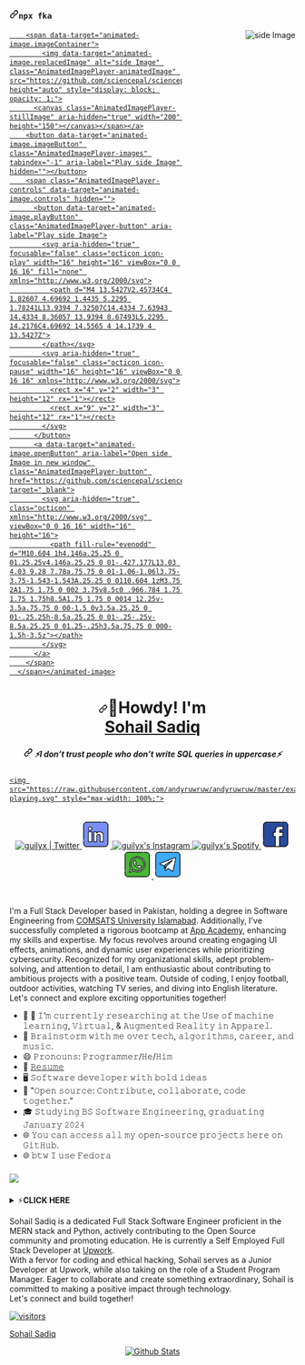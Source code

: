 <h3 tabindex="-1" dir="auto"><a id="user-content-npx-fka" class="anchor" aria-hidden="true" tabindex="-1" href="#npx-fka"><svg class="octicon octicon-link" viewBox="0 0 16 16" version="1.1" width="16" height="16" aria-hidden="true"><path d="m7.775 3.275 1.25-1.25a3.5 3.5 0 1 1 4.95 4.95l-2.5 2.5a3.5 3.5 0 0 1-4.95 0 .751.751 0 0 1 .018-1.042.751.751 0 0 1 1.042-.018 1.998 1.998 0 0 0 2.83 0l2.5-2.5a2.002 2.002 0 0 0-2.83-2.83l-1.25 1.25a.751.751 0 0 1-1.042-.018.751.751 0 0 1-.018-1.042Zm-4.69 9.64a1.998 1.998 0 0 0 2.83 0l1.25-1.25a.751.751 0 0 1 1.042.018.751.751 0 0 1 .018 1.042l-1.25 1.25a3.5 3.5 0 1 1-4.95-4.95l2.5-2.5a3.5 3.5 0 0 1 4.95 0 .751.751 0 0 1-.018 1.042.751.751 0 0 1-1.042.018 1.998 1.998 0 0 0-2.83 0l-2.5 2.5a1.998 1.998 0 0 0 0 2.83Z"></path></svg></a><code>npx fka</code></h3>


<animated-image data-catalyst="" style="float: right; width: 200px;"><a target="_blank" rel="noopener noreferrer" href="https://github.com/sciencepal/sciencepal/blob/master/assets/life_balance.gif" data-target="animated-image.originalLink"><img src="https://github.com/sciencepal/sciencepal/raw/master/assets/life_balance.gif" alt="side Image" align="right" height="auto" style="max-width: 100%; display: inline-block;" data-target="animated-image.originalImage"></a>
      <span class="AnimatedImagePlayer" data-target="animated-image.player" hidden="">
        <a data-target="animated-image.replacedLink" class="AnimatedImagePlayer-images" href="https://github.com/sciencepal/sciencepal/blob/master/assets/life_balance.gif" target="_blank">
          
        <span data-target="animated-image.imageContainer">
            <img data-target="animated-image.replacedImage" alt="side Image" class="AnimatedImagePlayer-animatedImage" src="https://github.com/sciencepal/sciencepal/raw/master/assets/life_balance.gif" height="auto" style="display: block; opacity: 1;">
          <canvas class="AnimatedImagePlayer-stillImage" aria-hidden="true" width="200" height="150"></canvas></span></a>
        <button data-target="animated-image.imageButton" class="AnimatedImagePlayer-images" tabindex="-1" aria-label="Play side Image" hidden=""></button>
        <span class="AnimatedImagePlayer-controls" data-target="animated-image.controls" hidden="">
          <button data-target="animated-image.playButton" class="AnimatedImagePlayer-button" aria-label="Play side Image">
            <svg aria-hidden="true" focusable="false" class="octicon icon-play" width="16" height="16" viewBox="0 0 16 16" fill="none" xmlns="http://www.w3.org/2000/svg">
              <path d="M4 13.5427V2.45734C4 1.82607 4.69692 1.4435 5.2295 1.78241L13.9394 7.32507C14.4334 7.63943 14.4334 8.36057 13.9394 8.67493L5.2295 14.2176C4.69692 14.5565 4 14.1739 4 13.5427Z">
            </path></svg>
            <svg aria-hidden="true" focusable="false" class="octicon icon-pause" width="16" height="16" viewBox="0 0 16 16" xmlns="http://www.w3.org/2000/svg">
              <rect x="4" y="2" width="3" height="12" rx="1"></rect>
              <rect x="9" y="2" width="3" height="12" rx="1"></rect>
            </svg>
          </button>
          <a data-target="animated-image.openButton" aria-label="Open side Image in new window" class="AnimatedImagePlayer-button" href="https://github.com/sciencepal/sciencepal/blob/master/assets/life_balance.gif" target="_blank">
            <svg aria-hidden="true" class="octicon" xmlns="http://www.w3.org/2000/svg" viewBox="0 0 16 16" width="16" height="16">
              <path fill-rule="evenodd" d="M10.604 1h4.146a.25.25 0 01.25.25v4.146a.25.25 0 01-.427.177L13.03 4.03 9.28 7.78a.75.75 0 01-1.06-1.06l3.75-3.75-1.543-1.543A.25.25 0 0110.604 1zM3.75 2A1.75 1.75 0 002 3.75v8.5c0 .966.784 1.75 1.75 1.75h8.5A1.75 1.75 0 0014 12.25v-3.5a.75.75 0 00-1.5 0v3.5a.25.25 0 01-.25.25h-8.5a.25.25 0 01-.25-.25v-8.5a.25.25 0 01.25-.25h3.5a.75.75 0 000-1.5h-3.5z"></path>
            </svg>
          </a>
        </span>
      </span></animated-image>


<h1 align="center" dir="auto"><a id="user-content--howdy-im-sy-rashid" class="anchor" aria-hidden="true" href="#-howdy-im-sy-rashid"><svg class="octicon octicon-link" viewBox="0 0 16 16" version="1.1" width="16" height="16" aria-hidden="true"><path fill-rule="evenodd" d="M7.775 3.275a.75.75 0 001.06 1.06l1.25-1.25a2 2 0 112.83 2.83l-2.5 2.5a2 2 0 01-2.83 0 .75.75 0 00-1.06 1.06 3.5 3.5 0 004.95 0l2.5-2.5a3.5 3.5 0 00-4.95-4.95l-1.25 1.25zm-4.69 9.64a2 2 0 010-2.83l2.5-2.5a2 2 0 012.83 0 .75.75 0 001.06-1.06 3.5 3.5 0 00-4.95 0l-2.5 2.5a3.5 3.5 0 004.95 4.95l1.25-1.25a.75.75 0 00-1.06-1.06l-1.25 1.25a2 2 0 01-2.83 0z"></path></svg></a><g-emoji class="g-emoji" alias="cowboy_hat_face" fallback-src="https://github.githubassets.com/images/icons/emoji/unicode/1f920.png">🤠</g-emoji>Howdy! I'm <div class="badge-base LI-profile-badge" data-locale="en_US" data-size="medium" data-theme="dark" data-type="VERTICAL" data-vanity="sohail-sadiq-4320611a6" data-version="v1"><a class="badge-base__link LI-simple-link" href="https://pk.linkedin.com/in/sohail-sadiq-4320611a6?trk=profile-badge">Sohail Sadiq</a></div>
              </h1>
<h5 align="center" dir="auto"><a id="user-content----️i-dont-trust-people-who-dont-write-sql-queries-in-uppercase️--" class="anchor" aria-hidden="true" tabindex="-1" href="#---️i-dont-trust-people-who-dont-write-sql-queries-in-uppercase️--"><svg class="octicon octicon-link" viewBox="0 0 16 16" version="1.1" width="16" height="16" aria-hidden="true"><path d="m7.775 3.275 1.25-1.25a3.5 3.5 0 1 1 4.95 4.95l-2.5 2.5a3.5 3.5 0 0 1-4.95 0 .751.751 0 0 1 .018-1.042.751.751 0 0 1 1.042-.018 1.998 1.998 0 0 0 2.83 0l2.5-2.5a2.002 2.002 0 0 0-2.83-2.83l-1.25 1.25a.751.751 0 0 1-1.042-.018.751.751 0 0 1-.018-1.042Zm-4.69 9.64a1.998 1.998 0 0 0 2.83 0l1.25-1.25a.751.751 0 0 1 1.042.018.751.751 0 0 1 .018 1.042l-1.25 1.25a3.5 3.5 0 1 1-4.95-4.95l2.5-2.5a3.5 3.5 0 0 1 4.95 0 .751.751 0 0 1-.018 1.042.751.751 0 0 1-1.042.018 1.998 1.998 0 0 0-2.83 0l-2.5 2.5a1.998 1.998 0 0 0 0 2.83Z"></path></svg></a>
   <i>⚡️I don’t trust people who don’t write SQL queries in uppercase⚡️</i>
  </h5>
  <p align="center" dir="auto">
  <a href="https://readme.andyruwruw.com/api/now-playing?open" rel="nofollow">
    
    <img src="https://raw.githubusercontent.com/andyruwruw/andyruwruw/master/example/now-playing.svg" style="max-width: 100%;">
    
  </a>
</p>
  
 
<p align="center" dir="auto">
<br>
<a href="https://twitter.com/cigarillloo" rel="nofollow">
  <img alt="guilyx | Twitter" width="50px" src="https://user-images.githubusercontent.com/43545812/144034996-602b144a-16e1-41cc-99e7-c6040b20dcaf.png" style="max-width: 100%;">
</a>
<a href="www.linkedin.com/in/sohail-sadiq-07331b21a" rel="nofollow">
  <img alt="guilyx's LinkdeIN" width="50px" src="https://raw.githubusercontent.com/pgsohail/game-dev-assignments/main/linkedin%20(1).png" style="max-width: 100%;">
</a>
<a href="https://www.instagram.com/pgsohaill/" rel="nofollow">
  <img alt="guilyx's Instagram" width="50px" src="https://user-images.githubusercontent.com/43545812/144035088-0dfb165f-8fe0-4d13-896c-876c29d2b128.png" style="max-width: 100%;">
</a>
<a href="https://open.spotify.com/user/313nk6642wkojkahsxakz5ry5e2y?si=iksQT_W4TjyUh5BWkrpUQQ&utm_source=copy-link" rel="nofollow">
  <img alt="guilyx's Spotify" width="50px" src="https://user-images.githubusercontent.com/43545812/144035120-1ad5169b-91c7-4078-bef9-6a82c733f373.png" style="max-width: 100%;">
</a>
<a href="https://www.facebook.com/0xsohail?mibextid=LQQJ4d" rel="nofollow">
  <img alt="guilyx's Facebook" width="50px" src="https://raw.githubusercontent.com/pgsohail/game-dev-assignments/main/facebook.png" style="max-width: 100%;">
</a>
<a href="https://wa.me/message/URNO6HSOQ77JN" rel="nofollow">
  <img alt="guilyx's WhatsApp" width="50px" src="https://raw.githubusercontent.com/pgsohail/game-dev-assignments/main/whatsapp%20-%20Copy.png" style="max-width: 100%;">
</a>
<a href="https://t.me/pgsohail" rel="nofollow">
  <img alt="guilyx's Telegram" width="50px" src="https://raw.githubusercontent.com/pgsohail/game-dev-assignments/main/telegram%20-%20Copy.png" style="max-width: 100%;">
</a>
</p>
<br>


 
<p dir="auto">
  
</p>
<p dir="auto">
    I'm a Full Stack Developer based in Pakistan, holding a degree in Software Engineering from <a href="https://www.comsats.edu.pk/" target="_blank" rel="noopener noreferrer">COMSATS University Islamabad</a>. Additionally, I've successfully completed a rigorous bootcamp at <a href="https://www.appacademy.io/" target="_blank" rel="noopener noreferrer">App Academy</a>, enhancing my skills and expertise. My focus revolves around creating engaging UI effects, animations, and dynamic user experiences while prioritizing cybersecurity. Recognized for my organizational skills, adept problem-solving, and attention to detail, I am enthusiastic about contributing to ambitious projects with a positive team. Outside of coding, I enjoy football, outdoor activities, watching TV series, and diving into English literature. Let's connect and explore exciting opportunities together!
</p>

<ul dir="auto">
<li>🔭 🔭 𝙸’𝚖 𝚌𝚞𝚛𝚛𝚎𝚗𝚝𝚕𝚢 𝚛𝚎𝚜𝚎𝚊𝚛𝚌𝚑𝚒𝚗𝚐 𝚊𝚝 𝚝𝚑𝚎 𝚄𝚜𝚎 𝚘𝚏 𝚖𝚊𝚌𝚑𝚒𝚗𝚎 𝚕𝚎𝚊𝚛𝚗𝚒𝚗𝚐, 𝚅𝚒𝚛𝚝𝚞𝚊𝚕, & 𝙰𝚞𝚐𝚖𝚎𝚗𝚝𝚎𝚍 𝚁𝚎𝚊𝚕𝚒𝚝𝚢 𝚒𝚗 𝙰𝚙𝚙𝚊𝚛𝚎𝚕.

</li>
<li>💬 𝙱𝚛𝚊𝚒𝚗𝚜𝚝𝚘𝚛𝚖 𝚠𝚒𝚝𝚑 𝚖𝚎 𝚘𝚟𝚎𝚛 𝚝𝚎𝚌𝚑, 𝚊𝚕𝚐𝚘𝚛𝚒𝚝𝚑𝚖𝚜, 𝚌𝚊𝚛𝚎𝚎𝚛, 𝚊𝚗𝚍 𝚖𝚞𝚜𝚒𝚌.</li>
<li>😄  𝙿𝚛𝚘𝚗𝚘𝚞𝚗𝚜: 𝙿𝚛𝚘𝚐𝚛𝚊𝚖𝚖𝚎𝚛/𝙷𝚎/𝙷𝚒𝚖</li>
<li>📝 <a href="" rel="nofollow">𝚁𝚎𝚜𝚞𝚖𝚎</a></li>

<li>🖥 𝚂𝚘𝚏𝚝𝚠𝚊𝚛𝚎 𝚍𝚎𝚟𝚎𝚕𝚘𝚙𝚎𝚛 𝚠𝚒𝚝𝚑 𝚋𝚘𝚕𝚍 𝚒𝚍𝚎𝚊𝚜</li>
<li>💼 "𝙾𝚙𝚎𝚗 𝚜𝚘𝚞𝚛𝚌𝚎: 𝙲𝚘𝚗𝚝𝚛𝚒𝚋𝚞𝚝𝚎, 𝚌𝚘𝚕𝚕𝚊𝚋𝚘𝚛𝚊𝚝𝚎, 𝚌𝚘𝚍𝚎 𝚝𝚘𝚐𝚎𝚝𝚑𝚎𝚛."
<li>🎓 𝚂𝚝𝚞𝚍𝚢𝚒𝚗𝚐 𝙱𝚂 𝚂𝚘𝚏𝚝𝚠𝚊𝚛𝚎 𝙴𝚗𝚐𝚒𝚗𝚎𝚎𝚛𝚒𝚗𝚐, 𝚐𝚛𝚊𝚍𝚞𝚊𝚝𝚒𝚗𝚐 𝙹𝚊𝚗𝚞𝚊𝚛𝚢 𝟸𝟶𝟸𝟺</li>
<li>🌐  𝚈𝚘𝚞 𝚌𝚊𝚗 𝚊𝚌𝚌𝚎𝚜𝚜 𝚊𝚕𝚕 𝚖𝚢 𝚘𝚙𝚎𝚗-𝚜𝚘𝚞𝚛𝚌𝚎 𝚙𝚛𝚘𝚓𝚎𝚌𝚝𝚜 𝚑𝚎𝚛𝚎 𝚘𝚗 𝙶𝚒𝚝𝙷𝚞𝚋.
<li>🌐 𝚋𝚝𝚠 𝙸 𝚞𝚜𝚎 𝙵𝚎𝚍𝚘𝚛𝚊

<a href="https://fedoraproject.org/" rel="nofollow"></a></li>
</ul>





<h3 dir="auto" style="font-family: '𝚆𝚑𝚊𝚝 𝙸'𝚖 𝚞𝚙 𝚝𝚘', sans-serif;">
 
  <a target="_blank" rel="noopener noreferrer" href="https://media.giphy.com/media/VgCDAzcKvsR6OM0uWg/giphy.gif">
    <img src="https://media.giphy.com/media/VgCDAzcKvsR6OM0uWg/giphy.gif" width="50" data-canonical-src="https://media.giphy.com/media/VgCDAzcKvsR6OM0uWg/giphy.gif" style="max-width: 100%;">
  </a>
 
</h3>



</article>
<details>
<summary><g-emoji class="g-emoji" alias="zap" fallback-src="https://github.githubassets.com/images/icons/emoji/unicode/26a1.png">⚡️</g-emoji><strong>CLICK HERE</strong></summary>
<br>
 <article class="markdown-body entry-content container-lg f5" itemprop="text"><div class="highlight highlight-source-shell position-relative overflow-auto"><pre><span class="pl-k">&gt;</span> neofetch</pre><div class="zeroclipboard-container position-absolute right-0 top-0">
    <clipboard-copy aria-label="Copy" class="ClipboardButton btn js-clipboard-copy m-2 p-0 tooltipped-no-delay" data-copy-feedback="Copied!" data-tooltip-direction="w" value="> neofetch" tabindex="0" role="button" style="display: inherit;">
      <svg aria-hidden="true" height="16" viewBox="0 0 16 16" version="1.1" width="16" data-view-component="true" class="octicon octicon-copy js-clipboard-copy-icon m-2">
    <path fill-rule="evenodd" d="M0 6.75C0 5.784.784 5 1.75 5h1.5a.75.75 0 010 1.5h-1.5a.25.25 0 00-.25.25v7.5c0 .138.112.25.25.25h7.5a.25.25 0 00.25-.25v-1.5a.75.75 0 011.5 0v1.5A1.75 1.75 0 019.25 16h-7.5A1.75 1.75 0 010 14.25v-7.5z"></path><path fill-rule="evenodd" d="M5 1.75C5 .784 5.784 0 6.75 0h7.5C15.216 0 16 .784 16 1.75v7.5A1.75 1.75 0 0114.25 11h-7.5A1.75 1.75 0 015 9.25v-7.5zm1.75-.25a.25.25 0 00-.25.25v7.5c0 .138.112.25.25.25h7.5a.25.25 0 00.25-.25v-7.5a.25.25 0 00-.25-.25h-7.5z"></path>
</svg>
      <svg aria-hidden="true" height="16" viewBox="0 0 16 16" version="1.1" width="16" data-view-component="true" class="octicon octicon-check js-clipboard-check-icon color-fg-success d-none m-2">
    <path fill-rule="evenodd" d="M13.78 4.22a.75.75 0 010 1.06l-7.25 7.25a.75.75 0 01-1.06 0L2.22 9.28a.75.75 0 011.06-1.06L6 10.94l6.72-6.72a.75.75 0 011.06 0z"></path>
</svg>
    </clipboard-copy>
  </div></div>

<div class="highlight highlight-source-cs position-relative overflow-auto"><pre><span class="pl-smi">pgsohail@github</span>
<span class="pl-k">------------------------</span><span class="pl-k">-</span>
<span class="pl-en">OS</span>: <span class="pl-smi">Arch</span> <span class="pl-smi">Linux</span> <span class="pl-smi">x86_64</span>
<span class="pl-en">Shell</span>: <span class="pl-smi"></span> <span class="pl-c1">5</span><span class="pl-c1">.</span><span class="pl-c1">11</span>
<span class="pl-en">Pronouns</span>: <span class="pl-smi">He</span><span class="pl-k">/</span><span class="pl-smi">Him</span>
<span class="pl-en">Location</span>: <span class="pl-smi">punjab</span>, <span class="pl-smi">Pakistan</span>
<span class="pl-en">Frameworks</span>: <span class="pl-smi">React</span>
<span class="pl-en">Languages</span>: <span class="pl-smi">JavaScript</span>, <span class="pl-smi">Python</span>,
           <span class="pl-smi">HTML</span>, <span class="pl-smi">CSS</span>
<span class="pl-en">Learning</span>: <span class="pl-smi">Node</span>.<span class="pl-smi">js</span>, <span class="pl-smi">Express</span>, <span class="pl-smi">MEAN Stack</span>,
          <span class="pl-smi">Three</span>.<span class="pl-smi">js</span>, <span class="pl-smi">CPP</span>
<span class="pl-en">Hobbies</span>: <span class="pl-smi">drifting</span>, <span class="pl-smi">football</span>, <span class="pl-smi">Gaming</span>
<span class="pl-en">Commits</span>: <span class="pl-c1">101</span>
<span class="pl-en">Stars</span>: <span class="pl-c1">17</span>
<span class="pl-en">Discord</span>: <span class="pl-smi">pgsohail</span><span class="pl-c1"></span></pre><div class="zeroclipboard-container position-absolute right-0 top-0">
    <clipboard-copy aria-label="Copy" class="ClipboardButton btn js-clipboard-copy m-2 p-0 tooltipped-no-delay" data-copy-feedback="Copied!" data-tooltip-direction="w" value="pgsohail@github
-------------------------
OS: Arch Linux x86_64
Shell: zsh 5.8
Pronouns: He/Him
Location: punjab, Pakistan
Frameworks: React
Languages: JavaScript, Python,
           HTML, CSS
Learning: Node.js, Express, MEAN Stack,
          Three.js, CPP
Hobbies: drifting, footbal, Gaming
Commits: 101
Stars: 17
Discord: pgsohail" tabindex="0" role="button" style="display: inherit;">
      <svg aria-hidden="true" height="16" viewBox="0 0 16 16" version="1.1" width="16" data-view-component="true" class="octicon octicon-copy js-clipboard-copy-icon m-2">
    <path fill-rule="evenodd" d="M0 6.75C0 5.784.784 5 1.75 5h1.5a.75.75 0 010 1.5h-1.5a.25.25 0 00-.25.25v7.5c0 .138.112.25.25.25h7.5a.25.25 0 00.25-.25v-1.5a.75.75 0 011.5 0v1.5A1.75 1.75 0 019.25 16h-7.5A1.75 1.75 0 010 14.25v-7.5z"></path><path fill-rule="evenodd" d="M5 1.75C5 .784 5.784 0 6.75 0h7.5C15.216 0 16 .784 16 1.75v7.5A1.75 1.75 0 0114.25 11h-7.5A1.75 1.75 0 015 9.25v-7.5zm1.75-.25a.25.25 0 00-.25.25v7.5c0 .138.112.25.25.25h7.5a.25.25 0 00.25-.25v-7.5a.25.25 0 00-.25-.25h-7.5z"></path>
</svg>
      <svg aria-hidden="true" height="16" viewBox="0 0 16 16" version="1.1" width="16" data-view-component="true" class="octicon octicon-check js-clipboard-check-icon color-fg-success m-2 d-none">
    <path fill-rule="evenodd" d="M13.78 4.22a.75.75 0 010 1.06l-7.25 7.25a.75.75 0 01-1.06 0L2.22 9.28a.75.75 0 011.06-1.06L6 10.94l6.72-6.72a.75.75 0 011.06 0z"></path>
</svg>
    </clipboard-copy>
  </div></div>
<p align="center" dir="auto">
  <a target="_blank" rel="noopener noreferrer nofollow" href="https://img.shields.io/badge/Android-3DDC84?logo=android&logoColor=white&style=for-the-badge"><img src="https://img.shields.io/badge/Android-3DDC84?logo=android&logoColor=white&style=for-the-badge" alt="Android" style="max-width: 100%;"></a>
  <a target="_blank" rel="noopener noreferrer nofollow" href="https://img.shields.io/badge/Bash-4EAA25?logo=gnubash&logoColor=white&style=for-the-badge"><img src="https://img.shields.io/badge/Bash-4EAA25?logo=gnubash&logoColor=white&style=for-the-badge" alt="Bash" style="max-width: 100%;"></a>
  <a target="_blank" rel="noopener noreferrer nofollow" href="https://img.shields.io/badge/C-A8B9CC?logo=c&logoColor=white&style=for-the-badge"><img src="https://img.shields.io/badge/C-A8B9CC?logo=c&logoColor=white&style=for-the-badge" alt="C" style="max-width: 100%;"></a>
  <a target="_blank" rel="noopener noreferrer nofollow" href="https://img.shields.io/badge/C++-00599C?logo=cplusplus&logoColor=white&style=for-the-badge"><img src="https://img.shields.io/badge/C++-00599C?logo=cplusplus&logoColor=white&style=for-the-badge" alt="C++" style="max-width: 100%;"></a>
  <a target="_blank" rel="noopener noreferrer nofollow" href="https://img.shields.io/badge/Java-F8981D?logo=java&logoColor=white&style=for-the-badge"><img src="https://img.shields.io/badge/Java-F8981D?logo=java&logoColor=white&style=for-the-badge" alt="Java" style="max-width: 100%;"></a>
</p>

<!-- Add more rows here following the same structure -->

<p align="center" dir="auto">
  <a target="_blank" rel="noopener noreferrer nofollow" href="https://img.shields.io/badge/JavaScript-F7DF1E?logo=javascript&logoColor=black&style=for-the-badge"><img src="https://img.shields.io/badge/JavaScript-F7DF1E?logo=javascript&logoColor=black&style=for-the-badge" alt="JavaScript" style="max-width: 100%;"></a>
  <a target="_blank" rel="noopener noreferrer nofollow" href="https://img.shields.io/badge/MongoDB-47A248?logo=mongodb&logoColor=white&style=for-the-badge"><img src="https://img.shields.io/badge/MongoDB-47A248?logo=mongodb&logoColor=white&style=for-the-badge" alt="MongoDB" style="max-width: 100%;"></a>
  <a target="_blank" rel="noopener noreferrer nofollow" href="https://img.shields.io/badge/Python-3776AB?logo=python&logoColor=white&style=for-the-badge"><img src="https://img.shields.io/badge/Python-3776AB?logo=python&logoColor=white&style=for-the-badge" alt="Python" style="max-width: 100%;"></a>
  <a target="_blank" rel="noopener noreferrer nofollow" href="https://img.shields.io/badge/Fedora-294172?logo=fedora&logoColor=white&style=for-the-badge"><img src="https://img.shields.io/badge/Fedora-294172?logo=fedora&logoColor=white&style=for-the-badge" alt="Fedora" style="max-width: 100%;"></a>
  <a target="_blank" rel="noopener noreferrer nofollow" href="https://img.shields.io/badge/React-61DAFB?logo=react&logoColor=black&style=for-the-badge"><img src="https://img.shields.io/badge/React-61DAFB?logo=react&logoColor=black&style=for-the-badge" alt="React" style="max-width: 100%;"></a>
</p>

<!-- Add more rows here following the same structure -->

<p align="center" dir="auto">
  <a target="_blank" rel="noopener noreferrer nofollow" href="https://img.shields.io/badge/Three.js-000000?logo=Three.js&logoColor=white&style=for-the-badge"><img src="https://img.shields.io/badge/Three.js-000000?logo=Three.js&logoColor=white&style=for-the-badge" alt="Three.js" style="max-width: 100%;"></a>
  <a target="_blank" rel="noopener noreferrer nofollow" href="https://img.shields.io/badge/TypeScript-3178C6?logo=typescript&logoColor=white&style=for-the-badge"><img src="https://img.shields.io/badge/TypeScript-3178C6?logo=typescript&logoColor=white&style=for-the-badge" alt="TypeScript" style="max-width: 100%;"></a>
  <a target="_blank" rel="noopener noreferrer nofollow" href="https://img.shields.io/badge/Android%20Studio-3DDC84?logo=androidstudio&logoColor=white&style=for-the-badge"><img src="https://img.shields.io/badge/Android%20Studio-3DDC84?logo=androidstudio&logoColor=white&style=for-the-badge" alt="Android Studio" style="max-width: 100%;"></a>
  <a href="https://blender.org" rel="nofollow"><img src="https://img.shields.io/badge/Blender-F5792A?logo=blender&logoColor=white&style=for-the-badge" alt="Blender" style="max-width: 100%;"></a>
</p>

<!-- Add more rows here following the same structure -->

<p align="center" dir="auto">
  <a target="_blank" rel="noopener noreferrer nofollow" href="https://img.shields.io/badge/Linux-FCC624?logo=Linux&logoColor=black&style=for-the-badge"><img src="https://img.shields.io/badge/Linux-FCC624?logo=Linux&logoColor=black&style=for-the-badge" alt="Linux" style="max-width: 100%;"></a>
  <a target="_blank" rel="noopener noreferrer nofollow" href="https://img.shields.io/badge/VSCode-007ACC?logo=visualstudiocode&logoColor=white&style=for-the-badge"><img src="https://img.shields.io/badge/VSCode-007ACC?logo=visualstudiocode&logoColor=white&style=for-the-badge" alt="Visual Studio Code" style="max-width: 100%;"></a>
  <a href="https://ohmyz.sh" rel="nofollow"><img src="https://img.shields.io/badge/Zsh-f15a24?style=for-the-badge" alt="Zsh" style="max-width: 100%;"></a>
</p>

</details>

Sohail Sadiq is a dedicated Full Stack Software Engineer proficient in the MERN stack and Python, actively contributing to the Open Source community and promoting education. He is currently a Self Employed Full Stack Developer at <a href="https://www.fiverr.com/" rel="nofollow"> Upwork</a>.<br>
With a fervor for coding and ethical hacking, Sohail serves as a Junior Developer at Upwork, while also taking on the role of a Student Program Manager. Eager to collaborate and create something extraordinary, Sohail is committed to making a positive impact through technology.<br>
  Let's connect and build together!
  <p dir="auto"><a target="_blank" rel="noopener noreferrer" href="https://camo.githubusercontent.com/3065fb76a2db00b0e808477d8447ca67059d6470442c76aab6bf413bcbc3c6c8/68747470733a2f2f76697369746f722d62616467652e6c616f62692e6963752f62616467653f706167655f69643d6b756e616c2d6b757368776168612e6b756e616c2d6b75736877616861"><img src="https://camo.githubusercontent.com/7fafe17fe428af93771c5fbcd41317a70281230725864cc48499f8beeb34103c/68747470733a2f2f76697369746f722d62616467652e6c616f62692e6963752f62616467653f706167655f69643d72757374792d736a2e72757374792d736a" alt="visitors" data-canonical-src="https://visitor-badge.laobi.icu/badge?page_id=kunal-kushwaha.kunal-kushwaha" style="max-width: 100%;"></a></p>
</article>
<div class="badge-base LI-profile-badge" data-locale="en_US" data-size="medium" data-theme="dark" data-type="VERTICAL" data-vanity="sohail-sadiq-4320611a6" data-version="v1"><a class="badge-base__link LI-simple-link" href="https://pk.linkedin.com/in/sohail-sadiq-4320611a6?trk=profile-badge">Sohail Sadiq</a></div>
              


<p align="center" dir="auto">
        <a target="_blank" rel="noopener noreferrer" href="https://raw.githubusercontent.com/bornmay/bornmay/Update/svg/Bottom.svg"><img src="https://raw.githubusercontent.com/bornmay/bornmay/Update/svg/Bottom.svg" alt="Github Stats" style="max-width: 100%;"></a>
</p>

